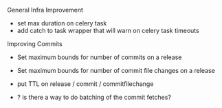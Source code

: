General Infra Improvement

- set max duration on celery task
- add catch to task wrapper that will warn on celery task timeouts

Improving Commits

- Set maximum bounds for number of commits on a release
- Set maximum bounds for number of commit file changes on a release
- put TTL on release / commit / commitfilechange

- ? is there a way to do batching of the commit fetches?
